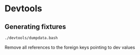 # Devtools

## Generating fixtures

```bash
./devtools/dumpdata.bash
```

Remove all references to the foreign keys pointing to dev values

